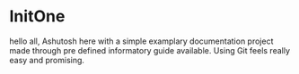 # InitOne

hello all,
Ashutosh here with a simple examplary documentation project made through pre defined informatory guide available.
Using Git feels really easy and promising.
